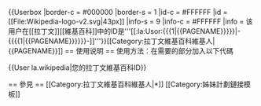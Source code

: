 {{Userbox
  |border-c = #000000
  |border-s = 1
  |id-c     = #FFFFFF
  |id       = [[File:Wikipedia-logo-v2.svg|43px]]
  |info-s   = 9
  |info-c   = #FFFFFF
  |info     = 该用户在[[拉丁文]][[維基百科]]中的ID是'''[[:la:Usor:{{{1|{{PAGENAME}}}}}|-{{{{1|{{PAGENAME}}}}}}-]]'''}}<includeonly>[[Category:拉丁文維基百科維基人|{{PAGENAME}}]]</includeonly>
<noinclude>
== 使用说明 ==
使用方法：在需要的部分加入以下代碼

<nowiki>{{User la.wikipedia|您的拉丁文維基百科ID}}</nowiki>

== 參見 ==
[[Category:拉丁文維基百科維基人|*]]
[[Category:姊妹計劃鏈接模板]]
</noinclude>